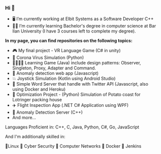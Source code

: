 ### Hi  👋


- 🖥️ I’m currently working at Elbit Systems as a Software Developer C++
- 🧑‍🎓 I’m currently learning Bachelor's degree in computer science at Bar Ilan University (I have 3 courses left to complete my degree).

**In my page, you can find repositories on the following topics:**
- 🎮 My final project - VR Language Game (C# in unity)
- 🦠 Corona Virus Simulation (Python)
- 👩‍🎓👨‍🎓 Learning Game (Java) include design patterns: Observer, Singleton, Proxy, Adapter and Command.
- 🧐 Anomaly detection web app (Javascript)
- 💥 Joystick Simulation (Kotlin using Android Studio)
- 💫 Simple Word Server that handle with Twitter API (Javascript, also using Docker and Heroku)
- 🥔 Optimization Project - (Python) Simulation of Potato coast for Lotringer packing house
- ✈️ Flight Inspection App (.NET C# Application using WPF)
- 🔎 Anomaly Detection Server (C++)
- And more...

Languages Proficient in: C++, C, Java, Python, C#, Go, JavaScript

And I'm additionally skilled in:

📌Linux  📌 Cyber Security 📌 Computer Networks 📌 Docker 📌 Jenkins 



